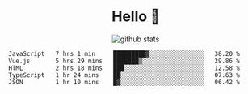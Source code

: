 <h1 align="center">Hello 👋 </h3>

<p align="center">
  <img src="https://github-readme-stats.vercel.app/api?username=syeehyn&hide=stars,prs,issues,contribs&count_private=true&hide_title=true" alt="github stats" />
</p>

<!--START_SECTION:waka-->
```text
JavaScript   7 hrs 1 min     █████████▓░░░░░░░░░░░░░░░   38.20 % 
Vue.js       5 hrs 29 mins   ███████▒░░░░░░░░░░░░░░░░░   29.86 % 
HTML         2 hrs 18 mins   ███░░░░░░░░░░░░░░░░░░░░░░   12.58 % 
TypeScript   1 hr 24 mins    ██░░░░░░░░░░░░░░░░░░░░░░░   07.63 % 
JSON         1 hr 10 mins    █▓░░░░░░░░░░░░░░░░░░░░░░░   06.42 % 
```
<!--END_SECTION:waka-->

